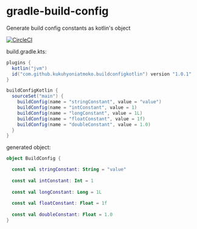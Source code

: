 # gradle-build-config
Generate build config constants as kotlin's object

[![CircleCI](https://circleci.com/gh/kukuhyoniatmoko/gradle-build-config/tree/master.svg?style=svg)](https://circleci.com/gh/kukuhyoniatmoko/gradle-build-config/tree/master)

build.gradle.kts:
```groovy
plugins {
  kotlin("jvm")
  id("com.github.kukuhyoniatmoko.buildconfigkotlin") version "1.0.1"
}

buildConfigKotlin {
  sourceSet("main") {
    buildConfig(name = "stringConstant", value = "value")
    buildConfig(name = "intConstant", value = 1)
    buildConfig(name = "longConstant", value = 1L)
    buildConfig(name = "floatConstant", value = 1f)
    buildConfig(name = "doubleConstant", value = 1.0)
  }
}
```

generated object:
```kotlin
object BuildConfig {

  const val stringConstant: String = "value"
  
  const val intConstant: Int = 1
  
  const val longConstant: Long = 1L
  
  const val floatConstant: Float = 1f
  
  const val doubleConstant: Float = 1.0
}
```
